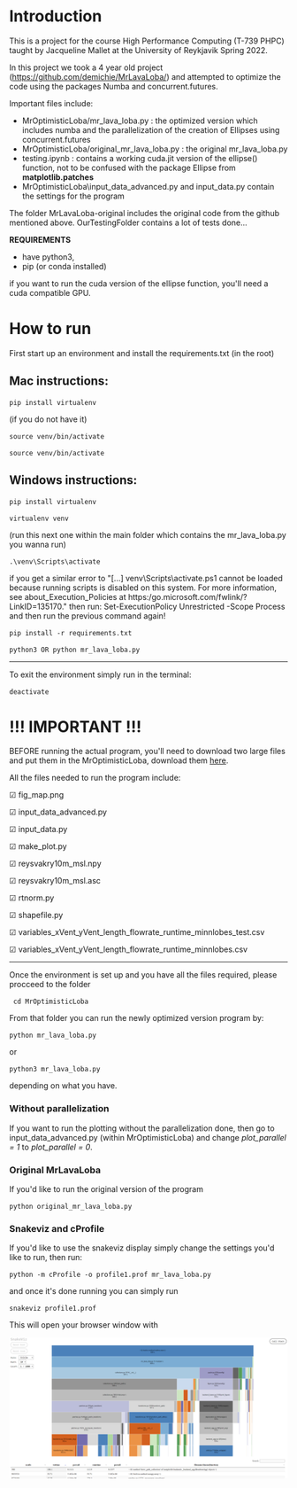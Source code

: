 # Introduction

This is a project for the course High Performance Computing (T-739 PHPC) taught by Jacqueline Mallet at the University of Reykjavik Spring 2022.

In this project we took a 4 year old project (https://github.com/demichie/MrLavaLoba/) and attempted to optimize the code using the packages Numba and concurrent.futures.

Important files include:
* MrOptimisticLoba/mr_lava_loba.py : the optimized version which includes numba and the parallelization of the creation of Ellipses using concurrent.futures
* MrOptimisticLoba/original_mr_lava_loba.py : the original mr_lava_loba.py
* testing.ipynb : contains a working cuda.jit version of the ellipse() function, not to be confused with the package Ellipse from **matplotlib.patches**
* MrOptimisticLoba\input_data_advanced.py  and input_data.py contain the settings for the program

The folder MrLavaLoba-original includes the original code from the github mentioned above. OurTestingFolder contains a lot of tests done...

**REQUIREMENTS** 
* have python3, 
* pip (or conda installed)

if you want to run the cuda version of the ellipse function, you'll need a cuda compatible GPU.

# How to run

First start up an environment and install the requirements.txt (in the root)
## Mac instructions:
```
pip install virtualenv 
```
(if you do not have it)
```
source venv/bin/activate
```
```
source venv/bin/activate
```

## Windows instructions:
```
pip install virtualenv
```
```
virtualenv venv
```
(run this next one within the main folder which contains the mr_lava_loba.py you wanna run)
```
.\venv\Scripts\activate
```
if you get a similar error to "[...] venv\Scripts\activate.ps1 cannot be loaded because running scripts is disabled on this system. For more information, see  about_Execution_Policies at https:/go.microsoft.com/fwlink/?LinkID=135170." 
then run: 
Set-ExecutionPolicy Unrestricted -Scope Process
and then run the previous command again!
```   
pip install -r requirements.txt
```
```
python3 OR python mr_lava_loba.py
```

----
To exit the environment simply run in the terminal: 
```
deactivate
```

# !!! IMPORTANT !!!
BEFORE running the actual program, you'll need to download two large files and put them in the MrOptimisticLoba, download them [here](https://www.dropbox.com/sh/horpkk5z0m7w72b/AABB1Wmq6g0qTzPD4J_i1iOEa?dl=0).

All the files needed to run the program include:

&#x2611; fig_map.png

&#x2611; input_data_advanced.py

&#x2611; input_data.py

&#x2611; make_plot.py

&#x2611; reysvakry10m_msl.npy

&#x2611; reysvakry10m_msl.asc

&#x2611; rtnorm.py

&#x2611; shapefile.py

&#x2611; variables_xVent_yVent_length_flowrate_runtime_minnlobes_test.csv

&#x2611; variables_xVent_yVent_length_flowrate_runtime_minnlobes.csv

----
Once the environment is set up and you have all the files required, please procceed to the folder 

```
 cd MrOptimisticLoba
```

From that folder you can run the newly optimized version program by:
```
python mr_lava_loba.py
```
or
```
python3 mr_lava_loba.py
```
depending on what you have.

### Without parallelization

If you want to run the plotting without the parallelization done, then go to input_data_advanced.py (within MrOptimisticLoba) and change *plot_parallel = 1* to *plot_parallel = 0*.


### Original MrLavaLoba
If you'd like to run the original version of the program
```
python original_mr_lava_loba.py
```

### Snakeviz and cProfile
If you'd like to use the snakeviz display simply change the settings you'd like to run, then run:
```
python -m cProfile -o profile1.prof mr_lava_loba.py
```
and once it's done running you can simply run 
```
snakeviz profile1.prof
```
This will open your browser window with 

![Snakeviz Example image](snakevizExample.png)

